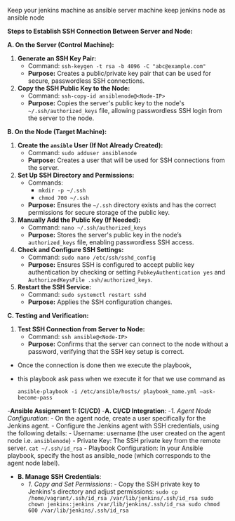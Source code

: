 Keep your jenkins machine as ansible server machine keep jenkins node as ansible node

**Steps to Establish SSH Connection Between Server and Node:**

**A. On the Server (Control Machine):**

1. **Generate an SSH Key Pair:**
    - Command: `ssh-keygen -t rsa -b 4096 -C "abc@example.com"`
    - **Purpose:** Creates a public/private key pair that can be used for secure, passwordless SSH connections.
2. **Copy the SSH Public Key to the Node:**
    - Command: `ssh-copy-id ansiblenode@<Node-IP>`
    - **Purpose:** Copies the server's public key to the node's `~/.ssh/authorized_keys` file, allowing passwordless SSH login from the server to the node.

**B. On the Node (Target Machine):**

1. **Create the `ansible` User (If Not Already Created):**
    - Command: `sudo adduser ansiblenode`
    - **Purpose:** Creates a user that will be used for SSH connections from the server.
2. **Set Up SSH Directory and Permissions:**
    - Commands:
        - `mkdir -p ~/.ssh`
        - `chmod 700 ~/.ssh`
    - **Purpose:** Ensures the `~/.ssh` directory exists and has the correct permissions for secure storage of the public key.
3. **Manually Add the Public Key (If Needed):**
    - Command: `nano ~/.ssh/authorized_keys`
    - **Purpose:** Stores the server's public key in the node’s `authorized_keys` file, enabling passwordless SSH access.
4. **Check and Configure SSH Settings:**
    - Command: `sudo nano /etc/ssh/sshd_config`
    - **Purpose:** Ensures SSH is configured to accept public key authentication by checking or setting `PubkeyAuthentication yes` and `AuthorizedKeysFile .ssh/authorized_keys`.
5. **Restart the SSH Service:**
    - Command: `sudo systemctl restart sshd`
    - **Purpose:** Applies the SSH configuration changes.

**C. Testing and Verification:**

1. **Test SSH Connection from Server to Node:**
    - Command: `ssh ansible@<Node-IP>`
    - **Purpose:** Confirms that the server can connect to the node without a password, verifying that the SSH key setup is correct.
- Once the connection is done then we execute the playbook,
- this playbook ask pass when we execute it for that we use command as

  `ansible-playbook -i /etc/ansible/hosts/ playbook_name.yml —ask-become-pass` 

-**Ansible Assignment 1: (CI/CD)**
-**A. CI/CD Integration**:
     -*1. Agent Node Configuration*:
            - On the agent node, create a user specifically for the Jenkins agent.
            - Configure the Jenkins agent with SSH credentials, using the following details:
            - Username: username (the user created on the agent node i.e. `ansiblenode`)
            - Private Key: The SSH private key from the remote server. `cat ~/.ssh/id_rsa`
            - Playbook Configuration: In your Ansible playbook, specify the host as ansible_node (which corresponds to the agent node label).
- **B. Manage SSH Credentials**:
  - *1. Copy and Set Permissions*:
            - Copy the SSH private key to Jenkins's directory and adjust permissions:
            `sudo cp /home/vagrant/.ssh/id_rsa /var/lib/jenkins/.ssh/id_rsa
            sudo chown jenkins:jenkins /var/lib/jenkins/.ssh/id_rsa
            sudo chmod 600 /var/lib/jenkins/.ssh/id_rsa`
